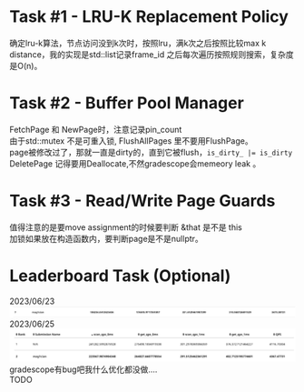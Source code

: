 # Task #1 - LRU-K Replacement Policy

确定lru-k算法，节点访问没到k次时，按照lru，满k次之后按照比较max k distance，我的实现是std::list记录frame_id 之后每次遍历按照规则搜索，复杂度是O(n)。

# Task #2 - Buffer Pool Manager

FetchPage 和 NewPage时，注意记录pin_count    
由于std::mutex 不是可重入锁, FlushAllPages 里不要用FlushPage。    
page被修改过了，那就一直是dirty的，直到它被flush，`is_dirty_ |= is_dirty`  
DeletePage 记得要用Deallocate,不然gradescope会memeory leak 。

# Task #3 - Read/Write Page Guards

值得注意的是要move assignment的时候要判断 &that 是不是 this  
加锁如果放在构造函数内，要判断page是不是nullptr。

# Leaderboard Task (Optional)
2023/06/23  
![before_rank_1](./p1_before_rank_1.png)
2023/06/25
![before_rank_2](./p1_before_rank_2.png)
gradescope有bug吧我什么优化都没做....  
TODO
